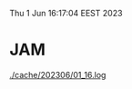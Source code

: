 Thu  1 Jun 16:17:04 EEST 2023
# JAM
<a href='./cache/202306/01_16.log'>./cache/202306/01_16.log</a>
